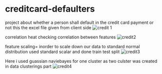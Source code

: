# creditcard-defaulters
project about whether a person shall default in the credit card payment or not
this the excel file given from client side
![credit 1](https://user-images.githubusercontent.com/90147513/153140775-2b9426f0-5679-46d9-b2ee-d7d00bece8c8.PNG)


correlation heat checking correlation between features
![credit2](https://user-images.githubusercontent.com/90147513/153141997-438f1cab-86d3-49ba-895e-a1c2e7a1dd87.PNG)


feature scaling=   inorder to scale down our data to  standard normal distribution used standard scalar and done train test split
![credit3](https://user-images.githubusercontent.com/90147513/153142818-488c7c50-6529-49d2-b7b5-a1fcbee01c64.PNG)


Here i used guassian naviebayes for one cluster as two culster was created in data clusterings part
![credit4](https://user-images.githubusercontent.com/90147513/153143767-1002f950-3d46-49a1-b8a6-0d4616a39e28.PNG)

